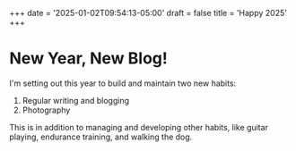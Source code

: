 +++
date = '2025-01-02T09:54:13-05:00'
draft = false
title = 'Happy 2025'
+++

# New Year, New Blog!

I'm setting out this year to build and maintain two new habits:

1. Regular writing and blogging
2. Photography

This is in addition to managing and developing other habits, like guitar playing, endurance training, and walking the dog.
